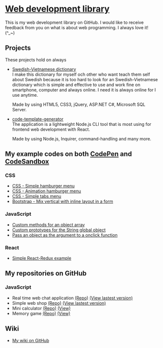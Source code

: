 # [Web development library](https://nguyenkhois.github.io/library/)
This is my web development library on GitHub. I would like to receive feedback from you on what is about web programming. I always love it! (^_~)

## **Projects**
These projects hold on always
* [Swedish-Vietnamese dictionary](https://www.vlexikon.com)<br>
I make this dictionary for myself och other who want teach them self about Swedish because it is too hard to look for an Swedish-Vietnamese dictionary which is simple and effective to use and work fine on smartphone, computer and always online. I need it is always online for I use anytime.

    Made by using HTML5, CSS3, jQuery, ASP.NET C#, Microsoft SQL Server.

* [code-template-generator](https://www.npmjs.com/package/code-template-generator)<br>
The application is a lightweight Node.js CLI tool that is most using for frontend web development with React.

    Made by using Node.js, Inquirer, command-handling and many more.

## **My example codes on both [CodePen](https://codepen.io/khois/collections) and [CodeSandbox](https://codesandbox.io/u/nguyenkhois)**
### CSS
* [CSS - Simple hamburger menu](https://codepen.io/khois/pen/xXBRvK)
* [CSS - Animation hamburger menu](https://codepen.io/khois/pen/dVrzej)
* [CSS - Simple tabs menu](https://codepen.io/khois/pen/boOEjg)
* [Bootstrap - Mix vertical with inline layout in a form](https://codepen.io/khois/pen/BmKGzQ) 

### JavaScript
* [Custom methods for an object array](https://codepen.io/khois/pen/oEJqra/)
* [Custom prototypes for the String global object](https://codepen.io/khois/pen/rdMQQq)
* [Pass an object as the argument to a onclick function](https://codepen.io/khois/pen/WMdEgZ)

### React
* [Simple React-Redux example](https://codesandbox.io/s/lx3y9q51yl)

## **My repositories on GitHub**
### JavaScript
* Real time web chat application [(Repo)](https://github.com/nguyenkhois/chat-application) [(View lastest version)](https://www.vlexikon.com/demo/js-chatapp/v1.1/views/)
* Simple web shop [(Repo)](https://github.com/nguyenkhois/js-mandatory-web-shop) [(View lastest version)](https://www.vlexikon.com/demo/js-mandatory-web-shop-4/views/products.html)
* Mini calculator [(Repo)](https://github.com/nguyenkhois/js-minicalculator) [(View)](https://nguyenkhois.github.io/js-minicalculator/)
* Memory game [(Repo)](https://github.com/nguyenkhois/js-memorygame) [(View)](https://nguyenkhois.github.io/js-memorygame/)

## Wiki
* [My wiki on GitHub](https://github.com/nguyenkhois/library/wiki)
